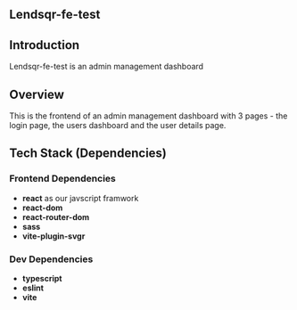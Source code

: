 Lendsqr-fe-test
-----

## Introduction

Lendsqr-fe-test is an admin management dashboard

## Overview

This is the frontend of an admin management dashboard with 3 pages - the login page, the users dashboard and the user details page.

## Tech Stack (Dependencies)
### Frontend Dependencies
 * **react** as our javscript framwork
 * **react-dom**
 * **react-router-dom**
 * **sass**
 * **vite-plugin-svgr**

### Dev Dependencies
 * **typescript**
 * **eslint**
 * **vite** 
```
